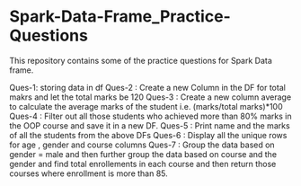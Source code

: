 # Spark-Data-Frame_Practice-Questions
This repository contains some of the practice questions for Spark Data frame. 

Ques-1: storing data in df
Ques-2 : Create a new Column in the DF for total makrs and let the total marks be 120
Ques-3 : Create a new column average to calculate the average marks of the student i.e. (marks/total marks)*100
Ques-4 : Filter out all those students who achieved more than 80% marks in the OOP course and save it in a new DF.
Ques-5 : Print name and the marks of all the students from the above DFs
Ques-6 : Display all the unique rows for age , gender and course columns
Ques-7 : Group the data based on gender = male and then further group the data based on course and the gender and find total enrollements in each course and then 
return those courses where enrollment is more than 85.
